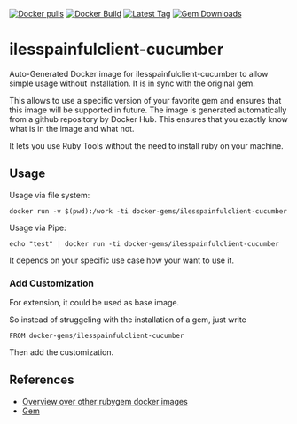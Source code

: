 [![Docker pulls](https://img.shields.io/docker/pulls/rubygem/ilesspainfulclient-cucumber.svg)](https://hub.docker.com/r/rubygem/ilesspainfulclient-cucumber/)
[![Docker Build](https://img.shields.io/docker/automated/rubygem/ilesspainfulclient-cucumber.svg)](https://hub.docker.com/r/rubygem/ilesspainfulclient-cucumber/)
[![Latest Tag](https://img.shields.io/github/tag/docker-rubygem/ilesspainfulclient-cucumber.svg)](https://hub.docker.com/r/rubygem/ilesspainfulclient-cucumber/)
[![Gem Downloads](https://img.shields.io/gem/dt/ilesspainfulclient-cucumber.svg)](https://rubygems.org/gems/ilesspainfulclient-cucumber/)
# ilesspainfulclient-cucumber

Auto-Generated Docker image for ilesspainfulclient-cucumber to allow simple usage without installation.
It is in sync with the original gem.

This allows to use a specific version of your favorite gem and ensures that this image will be supported in future.
The image is generated automatically from a github repository by Docker Hub.
This ensures that you exactly know what is in the image and what not.

It lets you use Ruby Tools without the need to install ruby on your machine.

## Usage

Usage via file system:

`docker run -v $(pwd):/work -ti docker-gems/ilesspainfulclient-cucumber`

Usage via Pipe:

`echo "test" | docker run -ti docker-gems/ilesspainfulclient-cucumber`

It depends on your specific use case how your want to use it.

### Add Customization

For extension, it could be used as base image.

So instead of struggeling with the installation of a gem, just write

`FROM docker-gems/ilesspainfulclient-cucumber`

Then add the customization.

## References

 - [Overview over other rubygem docker images](https://github.com/thinkbot/docker-rubygem)
 - [Gem](https://rubygems.org/gems/ilesspainfulclient-cucumber/)
